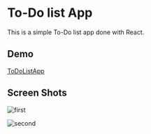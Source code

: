 # To-Do list App

This is a simple To-Do list app done with React.


## Demo

[ToDoListApp](https://hussienibrahiem95.github.io/ToDoListApp/)


## Screen Shots


![first](https://user-images.githubusercontent.com/15314292/123104168-03faf400-d437-11eb-8c85-a4724c22eb9b.jpeg)

![second](https://user-images.githubusercontent.com/15314292/123104177-052c2100-d437-11eb-9e99-9d21646fa8ad.png)

